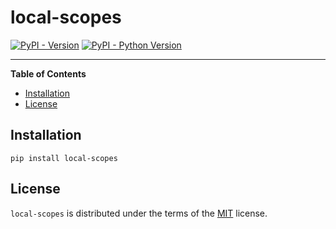 # local-scopes

[![PyPI - Version](https://img.shields.io/pypi/v/local-scopes.svg)](https://pypi.org/project/local-scopes)
[![PyPI - Python Version](https://img.shields.io/pypi/pyversions/local-scopes.svg)](https://pypi.org/project/local-scopes)

-----

**Table of Contents**

- [Installation](#installation)
- [License](#license)

## Installation

```console
pip install local-scopes
```

## License

`local-scopes` is distributed under the terms of the [MIT](https://spdx.org/licenses/MIT.html) license.
